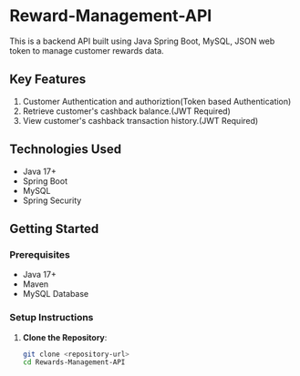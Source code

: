 # Reward-Management-API

This is a backend API built using Java Spring Boot, MySQL, JSON web token to manage customer rewards data.

## Key Features
1. Customer Authentication and authoriztion(Token based Authentication)
2. Retrieve customer's cashback balance.(JWT Required)
3. View customer's cashback transaction history.(JWT Required)

## Technologies Used
- Java 17+
- Spring Boot
- MySQL
- Spring Security

## Getting Started

### Prerequisites
- Java 17+
- Maven
- MySQL Database

### Setup Instructions

1. **Clone the Repository**:
   ```bash
   git clone <repository-url>
   cd Rewards-Management-API
